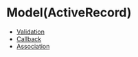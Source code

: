 # Model(ActiveRecord)

* [Validation](validation/index.md)
* [Callback](callback/index.md)
* [Association](association/index.md)